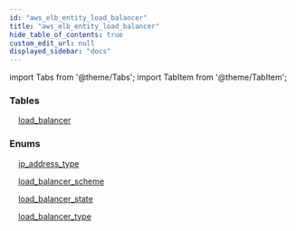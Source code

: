 ```yaml
---
id: "aws_elb_entity_load_balancer"
title: "aws_elb_entity_load_balancer"
hide_table_of_contents: true
custom_edit_url: null
displayed_sidebar: "docs"
---
```


import Tabs from '@theme/Tabs';
import TabItem from '@theme/TabItem';

<Tabs>
  <TabItem value="Components" label="Components" default>

### Tables

    [load_balancer](../../aws/tables/aws_elb_entity_load_balancer.LoadBalancer)

### Enums
    [ip_address_type](../../aws/enums/aws_elb_entity_load_balancer.IpAddressType)

    [load_balancer_scheme](../../aws/enums/aws_elb_entity_load_balancer.LoadBalancerSchemeEnum)

    [load_balancer_state](../../aws/enums/aws_elb_entity_load_balancer.LoadBalancerStateEnum)

    [load_balancer_type](../../aws/enums/aws_elb_entity_load_balancer.LoadBalancerTypeEnum)

</TabItem>
  <TabItem value="Code examples" label="Code examples">

</TabItem>
</Tabs>
